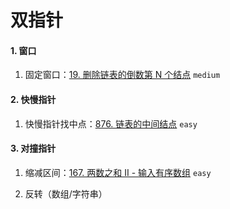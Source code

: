 # 双指针

#### 1. 窗口

1. 固定窗口：[19. 删除链表的倒数第 N 个结点](https://leetcode-cn.com/problems/remove-nth-node-from-end-of-list/) `medium`


#### 2. 快慢指针

1. 快慢指针找中点：[876. 链表的中间结点](https://leetcode-cn.com/problems/middle-of-the-linked-list/) `easy`


#### 3. 对撞指针

1. 缩减区间：[167. 两数之和 II - 输入有序数组](https://leetcode-cn.com/problems/two-sum-ii-input-array-is-sorted/) `easy`

2. 反转（数组/字符串）
